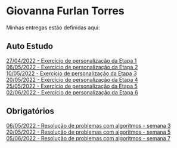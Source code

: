 # Giovanna Furlan Torres
Minhas entregas estão definidas aqui:
## Auto Estudo
<a href="https://github.com/furlan2803/modulo2/tree/main/03_AUT_EST_ENTREGA/Semana%202"> 27/04/2022 - Exercício de personalização da Etapa 1</a>
<br>
<a href="https://github.com/furlan2803/modulo2/tree/main/03_AUT_EST_ENTREGA/Semana%203"> 06/05/2022 - Exercício de personalização da Etapa 2</a>
<br>
<a href="https://github.com/furlan2803/modulo2/tree/main/03_AUT_EST_ENTREGA/Semana%204"> 10/05/2022 - Exercício de personalização da Etapa 3</a>
<br>
<a href="https://github.com/furlan2803/modulo2/tree/main/03_AUT_EST_ENTREGA/Semana%205/frontend"> 20/05/2022 - Exercício de personalização da Etapa 4</a>
<br>
<a href="https://github.com/furlan2803/modulo2/tree/main/03_AUT_EST_ENTREGA/Semana%206"> 25/05/2022 - Exercício de personalização da Etapa 5</a>
<br>
<a href="https://github.com/furlan2803/modulo2/tree/main/03_AUT_EST_ENTREGA/Semana%207"> 02/06/2022 - Exercício de personalização da Etapa 6</a>

## Obrigatórios
<a href="https://github.com/furlan2803/modulo2/tree/main/04_AUT_EST_EX_OBRIGATORIOS/Semana%203"> 06/05/2022 - Resolução de problemas com algoritmos - semana 3</a>
<br>
<a href="https://github.com/furlan2803/modulo2/tree/main/04_AUT_EST_EX_OBRIGATORIOS/Semana%205"> 20/05/2022 - Resolução de problemas com algoritmos - semana 5</a>
<br>
<a href="https://github.com/furlan2803/modulo2/tree/main/04_AUT_EST_EX_OBRIGATORIOS/Semana%207"> 05/06/2022 - Resolução de problemas com algoritmos - semana 7</a>
